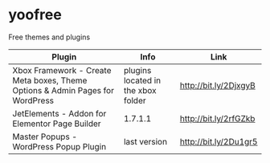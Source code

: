 # yoofree
Free themes and plugins

| Plugin| Info | Link |
| ------ | ------ | ------ |
| Xbox Framework - Create Meta boxes, Theme Options & Admin Pages for WordPress | plugins located in the xbox folder | http://bit.ly/2DjxgyB |
| JetElements - Addon for Elementor Page Builder | 1.7.1.1 | http://bit.ly/2rfGZkb |
| Master Popups - WordPress Popup Plugin | last version | http://bit.ly/2Du1gr5 |
